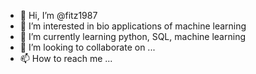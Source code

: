 - 👋 Hi, I’m @fitz1987
- 👀 I’m interested in bio applications of machine learning 
- 🌱 I’m currently learning python, SQL, machine learning
- 💞️ I’m looking to collaborate on ...
- 📫 How to reach me ...

<!---
fitz1987/fitz1987 is a ✨ special ✨ repository because its `README.md` (this file) appears on your GitHub profile.
You can click the Preview link to take a look at your changes.
--->
